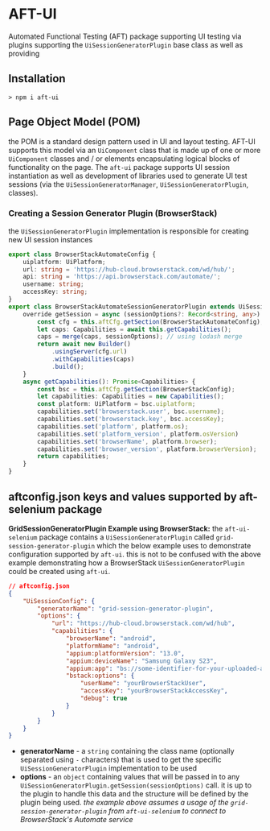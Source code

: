 # AFT-UI
Automated Functional Testing (AFT) package supporting UI testing via plugins supporting the `UiSessionGeneratorPlugin` base class as well as providing

## Installation
`> npm i aft-ui`

## Page Object Model (POM)
the POM is a standard design pattern used in UI and layout testing. AFT-UI supports this model via an `UiComponent` class that is made up of one or more `UiComponent` classes and / or elements encapsulating logical blocks of functionality on the page. The `aft-ui` package supports UI session instantiation as well as development of libraries used to generate UI test sessions (via the `UiSessionGeneratorManager`, `UiSessionGeneratorPlugin`, classes).

### Creating a Session Generator Plugin (BrowserStack)
the `UiSessionGeneratorPlugin` implementation is responsible for creating new UI session instances

```typescript
export class BrowserStackAutomateConfig {
    uiplatform: UiPlatform;
    url: string = 'https://hub-cloud.browserstack.com/wd/hub/';
    api: string = 'https://api.browserstack.com/automate/';
    username: string;
    accessKey: string;
}
export class BrowserStackAutomateSessionGeneratorPlugin extends UiSessionGeneratorPlugin {
    override getSession = async (sessionOptions?: Record<string, any>): Promise<WebDriver> => {
        const cfg = this.aftCfg.getSection(BrowserStackAutomateConfig);
        let caps: Capabilities = await this.getCapabilities();
        caps = merge(caps, sessionOptions); // using lodash merge
        return await new Builder()
            .usingServer(cfg.url)
            .withCapabilities(caps)
            .build();
    }
    async getCapabilities(): Promise<Capabilities> {
        const bsc = this.aftCfg.getSection(BrowserStackConfig);
        let capabilities: Capabilities = new Capabilities();
        const platform: UiPlatform = bsc.uiplatform;
        capabilities.set('browserstack.user', bsc.username);
        capabilities.set('browserstack.key', bsc.accessKey);
        capabilities.set('platform', platform.os);
        capabilities.set('platform_version', platform.osVersion)
        capabilities.set('browserName', platform.browser);
        capabilities.set('browser_version', platform.browserVersion);
        return capabilities;
    }
}
```

## aftconfig.json keys and values supported by aft-selenium package

**GridSessionGeneratorPlugin Example using BrowserStack:**
the `aft-ui-selenium` package contains a `UiSessionGeneratorPlugin` called `grid-session-generator-plugin` which the below example uses to demonstrate configuration supported by `aft-ui`. this is not to be confused with the above example demonstrating how a BrowserStack `UiSessionGeneratorPlugin` could be created using `aft-ui`.
```json
// aftconfig.json
{
    "UiSessionConfig": {
        "generatorName": "grid-session-generator-plugin",
        "options": {
            "url": "https://hub-cloud.browserstack.com/wd/hub",
            "capabilities": {
                "browserName": "android",
                "platformName": "android",
                "appium:platformVersion": "13.0",
                "appium:deviceName": "Samsung Galaxy S23",
                "appium:app": "bs://some-identifier-for-your-uploaded-app",
                "bstack:options": {
                    "userName": "yourBrowserStackUser",
                    "accessKey": "yourBrowserStackAccessKey",
                    "debug": true
                }
            }
        }
    }
}
```
- **generatorName** - a `string` containing the class name (optionally separated using `-` characters) that is used to get the specific `UiSessionGeneratorPlugin` implementation to be used
- **options** - an `object` containing values that will be passed in to any `UiSessionGeneratorPlugin.getSession(sessionOptions)` call. it is up to the plugin to handle this data and the structure will be defined by the plugin being used. _the example above assumes a usage of the `grid-session-generator-plugin` from `aft-ui-selenium` to connect to BrowserStack's Automate service_
